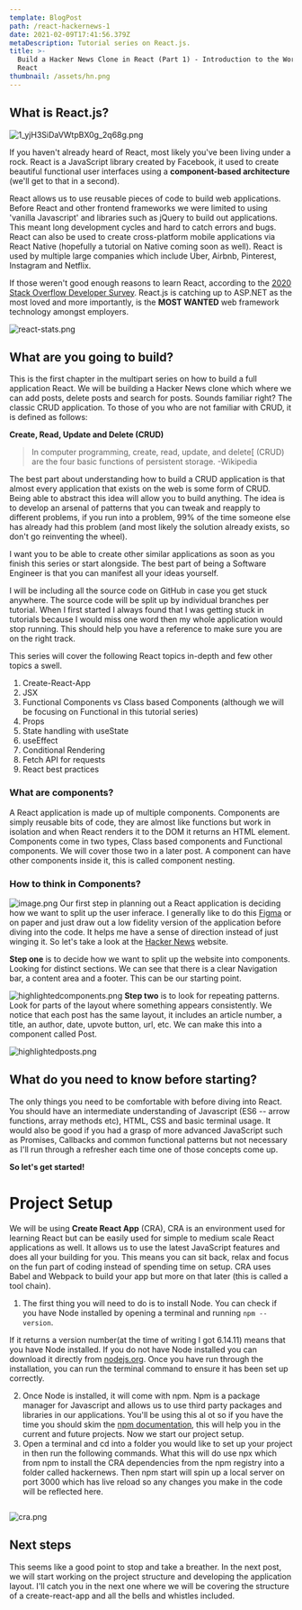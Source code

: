 ```yaml
---
template: BlogPost
path: /react-hackernews-1
date: 2021-02-09T17:41:56.379Z
metaDescription: Tutorial series on React.js.
title: >-
  Build a Hacker News Clone in React (Part 1) - Introduction to the World of
  React
thumbnail: /assets/hn.png
---
```

## What is React.js?

![1_yjH3SiDaVWtpBX0g_2q68g.png](https://cdn.hashnode.com/res/hashnode/image/upload/v1612810012755/wGckgPaYa.png)

If you haven't already heard of React, most likely you've been living under a rock. React is a JavaScript library created by Facebook, it used to create beautiful functional user interfaces using a **component-based architecture** (we'll get to that in a second).

React allows us to use reusable pieces of code to build web applications. Before React and other frontend frameworks we were limited to using 'vanilla Javascript' and libraries such as jQuery to build out applications. This meant long development cycles and hard to catch errors and bugs. React can also be used to create cross-platform mobile applications via React Native (hopefully a tutorial on Native coming soon as well). React is used by multiple large companies which include Uber, Airbnb, Pinterest, Instagram and Netflix. 

If those weren't good enough reasons to learn React, according to the [2020 Stack Overflow Developer Survey](https://insights.stackoverflow.com/survey/2020). React.js is catching up to ASP.NET as the most loved and more importantly, is the **MOST WANTED** web framework technology amongst employers.

![react-stats.png](https://cdn.hashnode.com/res/hashnode/image/upload/v1612806182899/w6TotnDup.png)

## What are you going to build?

This is the first chapter in the multipart series on how to build a full application React. We will be building a Hacker News clone which where we can add posts, delete posts and search for posts. Sounds familiar right? The classic CRUD application. To those of you who are not familiar with CRUD, it is defined as follows:

**Create, Read, Update and Delete (CRUD)**

> In computer programming, create, read, update, and delete[ (CRUD) are the four basic functions of persistent storage. -Wikipedia 

The best part about understanding how to build a CRUD application is that almost every application that exists on the web is some form of CRUD. Being able to abstract this idea will allow you to build anything. The idea is to develop an arsenal of patterns that you can tweak and reapply to different problems, if you run into a problem, 99% of the time someone else has already had this problem (and most likely the solution already exists, so don't go reinventing the wheel).

I want you to be able to create other similar applications as soon as you finish this series or start alongside. The best part of being a Software Engineer is that you can manifest all your ideas yourself.

I will be including all the source code on GitHub in case you get stuck anywhere. The source code will be split up by individual branches per tutorial. When I first started I always found that I was getting stuck in tutorials because I would miss one word then my whole application would stop running. This should help you have a reference to make sure you are on the right track. 

This series will cover the following React topics in-depth and few other topics a swell.

1. Create-React-App 
2. JSX
3. Functional Components vs Class based Components (although we will be focusing on Functional in this tutorial series)
4. Props
5. State handling with useState
6. useEffect
7. Conditional Rendering
8. Fetch API for requests
9. React best practices

### What are components?

A React application is made up of multiple components. Components are simply reusable bits of code, they are almost like functions but work in isolation and when React renders it to the DOM it returns an HTML element. Components come in two types, Class based components and Functional components. We will cover those two in a later post. A component can have other components inside it, this is called component nesting.

### How to think in Components?

![image.png](https://cdn.hashnode.com/res/hashnode/image/upload/v1612810111055/Fzn5qmAO8.png) Our first step in planning out a React application is deciding how we want to split up the user inferace. I generally like to do this  [Figma](http://figma.com/) or on paper and just draw out a low fidelity version of the application before diving into the code. It helps me have a sense of direction instead of just winging it. So let's take a look at the [Hacker News](https://news.ycombinator.com/) website.

**Step one** is to decide how we want to split up the website into components. Looking for distinct sections. We can see that there is a clear Navigation bar, a content area and a footer. This can be our starting point.

![highlightedcomponents.png](https://cdn.hashnode.com/res/hashnode/image/upload/v1612806207898/1WtQ0QlTw.png) **Step two** is to look for repeating patterns. Look for parts of the layout where something appears consistently. We notice that each post has the same layout, it includes an article number, a title, an author, date, upvote button, url, etc. We can make this into a component called Post.

![highlightedposts.png](https://cdn.hashnode.com/res/hashnode/image/upload/v1612806217581/MBV640sXK.png)

## What do you need to know before starting?

The only things you need to be comfortable with before diving into React. You should have an intermediate understanding of Javascript (ES6 -- arrow functions, array methods etc), HTML, CSS and basic terminal usage. It would also be good if you had a grasp of more advanced JavaScript such as Promises, Callbacks and common functional patterns but not necessary as I'll run through a refresher each time one of those concepts come up.

**So let's get started!**

# Project Setup

We will be using **Create React App** (CRA), CRA is an environment used for learning React but can be easily used for simple to medium scale React applications as well. It allows us to use the latest JavaScript features and does all your building for you. This means you can sit back, relax and focus on the fun part of coding instead of spending time on setup. CRA uses Babel and Webpack to build your app but more on that later (this is called a tool chain). 

1. The first thing you will need to do is to install Node. You can check if you have Node installed by opening a terminal and running `npm --version`.

If it returns a version number(at the time of writing I got 6.14.11) means that you have Node installed. If you do not have Node installed you can download it directly from [nodejs.org](https://nodejs.org/en/). Once you have run through the installation, you can run the terminal command to ensure it has been set up correctly.

2. Once Node is installed, it will come with npm. Npm is a package manager for Javascript and allows us to use third party packages and libraries in our applications. You'll be using this al ot so if you have the time you should skim the [npm documentation](https://docs.npmjs.com/getting-started), this will help you in the current and future projects. Now we start our project setup. 
3. Open a terminal and cd into a folder you would like to set up your project in then run the following commands. What this will do use npx which from npm to install the CRA dependencies from the npm registry into a folder called hackernews. Then npm start will spin up a local server on port 3000 which has live reload so any changes you make in the code will be reflected here.

```shell

```

![cra.png](https://cdn.hashnode.com/res/hashnode/image/upload/v1612806200845/Dj8ybv94U.png)

## Next steps

This seems like a good point to stop and take a breather. In the next post, we will start working on the project structure and developing the application layout. I'll catch you in the next one where we will be covering the structure of a create-react-app and all the bells and whistles included.
